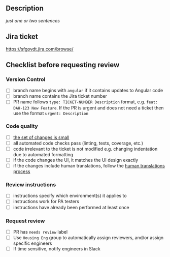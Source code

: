 ## Description

_just one or two sentences_

## Jira ticket

https://sfgovdt.jira.com/browse/<JIRA TICKET NUMBER>

## Checklist before requesting review

### Version Control

- [ ] branch name begins with `angular` if it contains updates to Angular code
- [ ] branch name contains the Jira ticket number
- [ ] PR name follows `type: TICKET-NUMBER Description` format, e.g. `feat: DAH-123 New Feature`. If the PR is urgent and does not need a ticket then use the format `urgent: Description`

### Code quality

- [ ] [the set of changes is small](https://google.github.io/eng-practices/review/developer/small-cls.html#what-is-small)
- [ ] all automated code checks pass (linting, tests, coverage, etc.)
- [ ] code irrelevant to the ticket is not modified e.g. changing indentation due to automated formatting
- [ ] if the code changes the UI, it matches the UI design exactly
- [ ] if the changes include human translations, follow the [human translations process](https://sfgovdt.jira.com/l/cp/XS1KpvE4)

### Review instructions

- [ ] instructions specify which environment(s) it applies to
- [ ] instructions work for PA testers
- [ ] instructions have already been performed at least once

### Request review

- [ ] PR has `needs review` label
- [ ] Use `Housing Eng` group to automatically assign reviewers, and/or assign specific engineers
- [ ] If time sensitive, notify engineers in Slack
